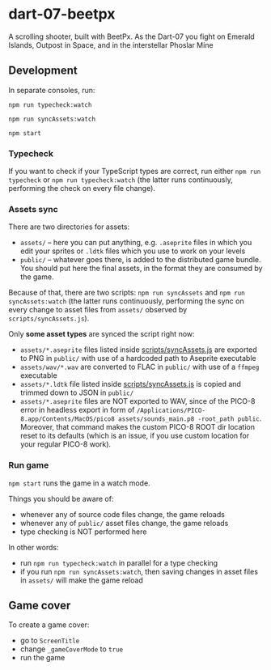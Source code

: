 # dart-07-beetpx

A scrolling shooter, built with BeetPx. As the Dart-07 you fight on Emerald Islands, Outpost in Space, and in the
interstellar Phoslar Mine

## Development

In separate consoles, run:

```shell
npm run typecheck:watch
```

```shell
npm run syncAssets:watch
```

```shell
npm start
```

### Typecheck

If you want to check if your TypeScript types are correct, run either `npm run typecheck` or `npm run typecheck:watch` (the latter runs continuously, performing the check on every file change).

### Assets sync

There are two directories for assets:
- `assets/` – here you can put anything, e.g. `.aseprite` files in which you edit your sprites or `.ldtk` files which you use to work on your levels
- `public/` – whatever goes there, is added to the distributed game bundle. You should put here the final assets, in the format they are consumed by the game. 

Because of that, there are two scripts: `npm run syncAssets` and `npm run syncAssets:watch` (the latter runs continuously, performing the sync on every change to asset files from `assets/` observed by `scripts/syncAssets.js`).

Only **some asset types** are synced the script right now:
- `assets/*.aseprite` files listed inside [scripts/syncAssets.js](scripts/syncAssets.js) are exported to PNG in `public/` with use of a hardcoded path to Aseprite executable
- `assets/wav/*.wav` are converted to FLAC in `public/` with use of a `ffmpeg` executable
- `assets/*.ldtk` file listed inside [scripts/syncAssets.js](scripts/syncAssets.js) is copied and trimmed down to JSON in `public/`
- `assets/*.aseprite` files are NOT exported to WAV, since of the PICO-8 error in headless export in form of `/Applications/PICO-8.app/Contents/MacOS/pico8 assets/sounds_main.p8 -root_path public`. Moreover, that command makes the custom PICO-8 ROOT dir location reset to its defaults (which is an issue, if you use custom location for your regular PICO-8 work).

### Run game

`npm start` runs the game in a watch mode.

Things you should be aware of:
- whenever any of source code files change, the game reloads
- whenever any of `public/` asset files change, the game reloads
- type checking is NOT performed here

In other words:
- run `npm run typecheck:watch` in parallel for a type checking
- if you run `npm run syncAssets:watch`, then saving changes in asset files in `assets/` will make the game reload

## Game cover

To create a game cover:
- go to `ScreenTitle`
- change `_gameCoverMode` to `true`
- run the game